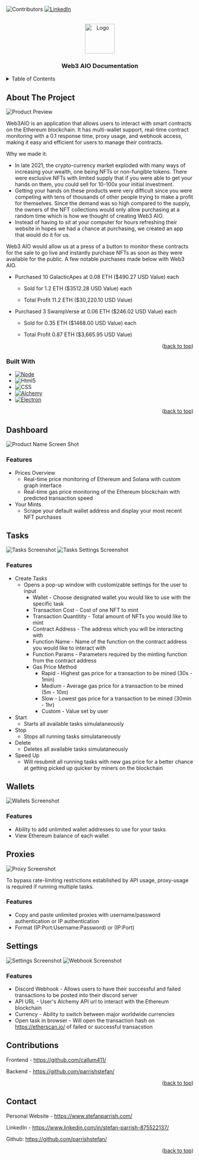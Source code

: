 <a name="readme-top"></a>
<!-- PROJECT SHIELDS -->
<!--
*** I'm using markdown "reference style" links for readability.
*** Reference links are enclosed in brackets [ ] instead of parentheses ( ).
*** See the bottom of this document for the declaration of the reference variables
*** for contributors-url, forks-url, etc. This is an optional, concise syntax you may use.
*** https://www.markdownguide.org/basic-syntax/#reference-style-links
-->
![Contributors][contributors-shield]
[![LinkedIn][linkedin-shield]][linkedin-url]



<!-- PROJECT LOGO -->
<br />
<div align="center">
  <img src="images/icon.png" alt="Logo" width="80" height="80">
  </a>

  <h3 align="center">Web3 AIO Documentation</h3>
</div>



<!-- TABLE OF CONTENTS -->
<details>
  <summary>Table of Contents</summary>
  <ol>
    <li>
      <a href="#about-the-project">About The Project</a>
      <ul>
        <li><a href="#built-with">Built With</a></li>
      </ul>
    </li>
    <li><a href="#dashboard">Dashboard</a></li>
    <li><a href="#tasks">Tasks</a></li>
    <li><a href="#wallets">Wallets</a></li>
    <li><a href="#proxies">Proxies</a></li>
    <li><a href="#settings">Settings</a></li>
    <li><a href="#contributions">Contributions</a></li>
    <li><a href="#contact">Contact</a></li>
  </ol>
</details>



<!-- ABOUT THE PROJECT -->
## About The Project

![Product Preview][preview-gif]

Web3AIO is an application that allows users to interact with smart contracts on the Ethereum blockchain. It has multi-wallet support, real-time contract monitoring with a 0.1 response time, proxy usage, and webhook access, making it easy and efficient for users to manage their contracts.

Why we made it:
* In late 2021, the crypto-currency market exploded with many ways of increasing your wealth, one being NFTs or non-fungible tokens. There were exclusive NFTs with limited supply that if you were able to get your hands on them, you could sell for 10-100x your initial investment. 
* Getting your hands on these products were very difficult since you were competing with tens of thousands of other people trying to make a profit for themselves. Since the demand was so high compared to the supply, the owners of the NFT collections would only allow purchasing at a random time which is how we thought of creating Web3 AIO.
* Instead of having to sit at your computer for hours refreshing their website in hopes we had a chance at purchasing, we created an app that would do it for us. 

Web3 AIO would allow us at a press of a button to monitor these contracts for the sale to go live and instantly purchase NFTs as soon as they were available for the public. A few notable purchases made below with Web3 AIO.

* Purchased 10 GalacticApes at 0.08 ETH ($490.27 USD Value) each

  * Sold for 1.2 ETH ($3512.28 USD Value) each

  * Total Profit 11.2 ETH ($30,220.10 USD Value)

* Purchased 3 SwampVerse at 0.06 ETH ($246.02 USD Value) each

  * Sold for 0.35 ETH ($1468.00 USD Value) each

  * Total Profit 0.87 ETH ($3,665.95 USD Value)



<p align="right">(<a href="#readme-top">back to top</a>)</p>



### Built With

* [![Node][Node.js]][Node-url]
* ![Html5][Html5]
* ![CSS][CSS]
* [![Alchemy][Alchemy]][Alchemy-url]
* [![Electron][Electron.js]][Electron-url]

<p align="right">(<a href="#readme-top">back to top</a>)</p>



<!-- DASHBOARD-->
## Dashboard
![Product Name Screen Shot][product-screenshot]

### Features

* Prices Overview
  * Real-time price monitoring of Ethereum and Solana with custom graph interface
  * Real-time gas price monitoring of the Ethereum blockchain with predicted transaction speed
* Your Mints
  * Scrape your default wallet address and display your most recent NFT purchases 

<!-- Tasks-->
## Tasks
![Tasks Screenshot][task-screenshot]
![Tasks Settings Screenshot][tasksettings-screenshot]

### Features

* Create Tasks
  * Opens a pop-up window with customizable settings for the user to input
    * Wallet - Choose designated wallet you would like to use with the specific task
    * Transaction Cost - Cost of one NFT to mint
    * Transaction Quantitity - Total amount of NFTs you would like to mint
    * Contract Address - The address which you will be interacting with
    * Function Name - Name of the function on the contract address you would like to interact with
    * Function Params - Parameters required by the minting function from the contract address
    * Gas Price Method
      * Rapid - Highest gas price for a transaction to be mined (30s - 1min)
      * Medium - Average gas price for a transaction to be mined (5m - 10m)
      * Slow - Lowest gas price for a transaction to be mined (30min - 1hr)
      * Custom - Value set by user
* Start
  * Starts all available tasks simulataneously
* Stop
  * Stops all running tasks simulataneously
* Delete
  * Deletes all available tasks simulataneously
* Speed Up
  * Will resubmit all running tasks with new gas price for a better chance at getting picked up quicker by miners on the blockchain

<!-- Wallets-->
## Wallets
![Wallets Screenshot][wallets-screenshot]

### Features
 * Ability to add unlimited wallet addresses to use for your tasks
 * View Ethereum balance of each wallet

<!-- Proxies-->
## Proxies
![Proxy Screenshot][proxy-screenshot]

To bypass rate-limiting restrictions established by API usage, proxy-usage is required if running multiple tasks.

### Features
 * Copy and paste unlimited proxies with username/password authentication or IP authentication
 * Format (IP:Port:Username:Password) or (IP:Port)

<!-- Settings-->
## Settings
![Settings Screenshot][settings-screenshot]
![Webhook Screenshot][webhook-screenshot]

### Features
 * Discord Webhook - Allows users to have their successful and failed transactions to be posted into their discord server
 * API URL - User's Alchemy API url to interact with the Ethereum blockchain
 * Currency - Ability to switch between major worldwide currencies
 * Open task in browser - Will open the transaction hash on https://etherscan.io/ of failed or successful transacstion


<!-- CONTRIBUTING -->
## Contributions

Frontend - https://github.com/callum411/

Backend - https://github.com/parrishstefan/

<p align="right">(<a href="#readme-top">back to top</a>)</p>

<!-- CONTACT -->
## Contact

Personal Website - https://www.stefanparrish.com/

LinkedIn - https://www.linkedin.com/in/stefan-parrish-875522137/

Github: https://github.com/parrishstefan/

<p align="right">(<a href="#readme-top">back to top</a>)</p>


<!-- MARKDOWN LINKS & IMAGES -->
<!-- https://www.markdownguide.org/basic-syntax/#reference-style-links -->
[preview-gif]: images/preview.gif
[product-screenshot]: images/screenshot.png
[task-screenshot]: images/screenshot2.png
[wallets-screenshot]: images/screenshot3.png
[proxy-screenshot]: images/screenshot4.png
[settings-screenshot]: images/screenshot5.png
[tasksettings-screenshot]: images/screenshot6.png
[webhook-screenshot]: images/webhook.PNG

[contributors-shield]: https://img.shields.io/badge/CONTRIBUTORS-2-brightgreen?style=for-the-badge
[license-shield]: https://img.shields.io/github/license/othneildrew/Best-README-Template.svg?style=for-the-badge
[linkedin-shield]: https://img.shields.io/badge/-LinkedIn-black.svg?style=for-the-badge&logo=linkedin&colorB=555
[linkedin-url]: https://www.linkedin.com/in/stefan-parrish-875522137/
[Node.js]: https://img.shields.io/badge/node.js-fffffff?style=for-the-badge&logo=nodedotjs&logoColor=black
[Node-url]: https://nodejs.org/en/
[Html5]: https://img.shields.io/badge/html5-E34F26?style=for-the-badge&logo=html5&logoColor=black
[CSS]: https://img.shields.io/badge/CSS3-1572B6?style=for-the-badge&logo=CSS3&logoColor=#1572B6
[Alchemy]: https://img.shields.io/badge/alchemy-363FF9?style=for-the-badge&logo=alchemy&logoColor=black&textColor=black
[Alchemy-url]: https://www.alchemy.com/
[Electron.js]: https://img.shields.io/badge/electron-47848F?style=for-the-badge&logo=electron&logoColor=black&textColor=black
[Electron-url]: https://www.electronjs.org/